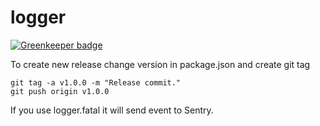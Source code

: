 # logger

[![Greenkeeper badge](https://badges.greenkeeper.io/blabu-com/logger.svg)](https://greenkeeper.io/)

To create new release change version in package.json and create git tag

```
git tag -a v1.0.0 -m "Release commit."
git push origin v1.0.0
```

If you use logger.fatal it will send event to Sentry.
